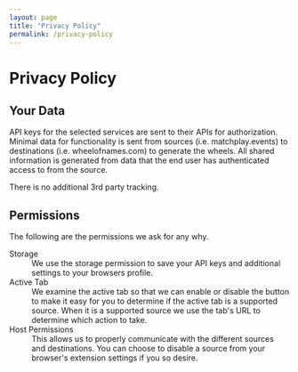 ```yaml
---
layout: page
title: "Privacy Policy"
permalink: /privacy-policy
---
```


# Privacy Policy

## Your Data
API keys for the selected services are sent to their APIs for authorization. Minimal data for functionality is sent from <span class="abbr" title="i.e. matchplay.events">sources</span> (i.e. matchplay.events) to <span class="abbr" title="wheelofnames.com">destinations</span> (i.e. wheelofnames.com) to generate the wheels. All shared information is generated from data that the end user has authenticated access to from the source.

There is no additional 3rd party tracking.

## Permissions
The following are the permissions we ask for any why.

<dl>
  <dt>Storage</dt>
  <dd>We use the storage permission to save your API keys and additional settings to your browsers profile.</dd>

  <dt>Active Tab</dt>
  <dd>We examine the active tab so that we can enable or disable the button to make it easy for you to determine if the active tab is a supported source. When it is a supported source we use the tab's URL to determine which action to take.</dd>

  <dt>Host Permissions</dt>
  <dd>This allows us to properly communicate with the different <span class="abbr" title="ie. matchplay.events">sources</span> and <span class="abbr" title="ie. wheelofnames.com">destinations</span>. You can choose to disable a source from your browser's extension settings if you so desire.</dd>
</dl>
